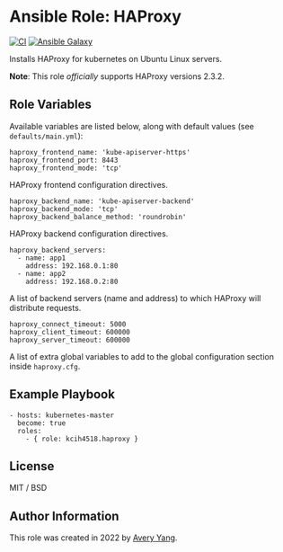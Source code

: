 # Ansible Role: HAProxy

[![CI](https://github.com/Oefenweb/ansible-haproxy/workflows/CI/badge.svg)](https://github.com/Kcih4518/haproxy/actions?query=workflow%3ACI)
[![Ansible Galaxy](http://img.shields.io/badge/ansible--galaxy-haproxy-blue.svg)](https://galaxy.ansible.com/Oefenweb/haproxy)

Installs HAProxy for kubernetes on Ubuntu Linux servers.

**Note**: This role _officially_ supports HAProxy versions 2.3.2.

## Role Variables

Available variables are listed below, along with default values (see `defaults/main.yml`):

    haproxy_frontend_name: 'kube-apiserver-https'
    haproxy_frontend_port: 8443
    haproxy_frontend_mode: 'tcp'

HAProxy frontend configuration directives.

    haproxy_backend_name: 'kube-apiserver-backend'
    haproxy_backend_mode: 'tcp'
    haproxy_backend_balance_method: 'roundrobin'

HAProxy backend configuration directives.

    haproxy_backend_servers:
      - name: app1
        address: 192.168.0.1:80
      - name: app2
        address: 192.168.0.2:80

A list of backend servers (name and address) to which HAProxy will distribute requests.

    haproxy_connect_timeout: 5000
    haproxy_client_timeout: 600000
    haproxy_server_timeout: 600000

A list of extra global variables to add to the global configuration section inside `haproxy.cfg`.

## Example Playbook

    - hosts: kubernetes-master
      become: true
      roles:
        - { role: kcih4518.haproxy }

## License

MIT / BSD

## Author Information

This role was created in 2022 by [Avery Yang](https://www.linkedin.com/in/avery-yang-85b554144/).
